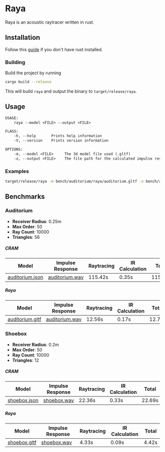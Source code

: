# Raya

Raya is an acoustic raytracer written in rust.

## Installation

Follow this [guide](https://www.rust-lang.org/learn/get-started) if you don't have rust installed.

### Building

Build the project by running 

```sh
cargo build --release
```

This will build `raya` and output the binary to `target/release/raya`.

## Usage

```txt
USAGE:
    raya --model <FILE> --output <FILE>

FLAGS:
    -h, --help       Prints help information
    -V, --version    Prints version information

OPTIONS:
    -m, --model <FILE>     The 3d model file used (.gltf)
    -o, --output <FILE>    The file path for the calculated impulse response (.wav)
```

### Examples

```sh
target/release/raya -m bench/auditorium/raya/auditorium.gltf -o bench/auditorium/raya/auditorium.wav
```

## Benchmarks

### Auditorium
- __Receiver Radius__: 0.25m
- __Max Order__: 50
- __Ray Count__: 10000
- __Triangles__: 56
##### CRAM
<table>
  <thead>
    <tr>
      <th>Model</th>
      <th>Impulse Response</th>
      <th>Raytracing</th>
      <th>IR Calculation</th>
      <th>Total</th>
    </tr>
  </thead>
  <tbody>
    <tr>
      <td><a href="/bench/auditorium/cram/auditorium.json">auditorium.json</a></td>
      <td><a href="/bench/auditorium/cram/auditorium.wav">auditorium.wav</a></td>
      <td>115.42s</td>
      <td>0.35s</td>
      <td>115.77s</td>
    </tr>
  </tbody>
</table>

##### Raya
<table>
  <thead>
    <tr>
      <th>Model</th>
      <th>Impulse Response</th>
      <th>Raytracing</th>
      <th>IR Calculation</th>
      <th>Total</th>
    </tr>
  </thead>
  <tbody>
    <tr>
      <td><a href="/bench/auditorium/raya/auditorium.gltf">auditorium.gltf</a></td>
      <td><a href="/bench/auditorium/raya/auditorium.wav">auditorium.wav</a></td>
      <td>12.56s</td>
      <td>0.17s</td>
      <td>12.73s</td>
    </tr>
  </tbody>
</table>

### Shoebox
- __Receiver Radius__: 0.2m
- __Max Order__: 50
- __Ray Count__: 10000
- __Triangles__: 12
##### CRAM
<table>
  <thead>
    <tr>
      <th>Model</th>
      <th>Impulse Response</th>
      <th>Raytracing</th>
      <th>IR Calculation</th>
      <th>Total</th>
    </tr>
  </thead>
  <tbody>
    <tr>
      <td><a href="/bench/shoebox/cram/shoebox.json">shoebox.json</a></td>
      <td><a href="/bench/shoebox/cram/shoebox.wav">shoebox.wav</a></td>
      <td>22.36s</td>
      <td>0.33s</td>
      <td>22.69s</td>
    </tr>
  </tbody>
</table>

##### Raya
<table>
  <thead>
    <tr>
      <th>Model</th>
      <th>Impulse Response</th>
      <th>Raytracing</th>
      <th>IR Calculation</th>
      <th>Total</th>
    </tr>
  </thead>
  <tbody>
    <tr>
      <td><a href="/bench/shoebox/raya/shoebox.gltf">shoebox.gltf</a></td>
      <td><a href="/bench/shoebox/raya/shoebox.wav">shoebox.wav</a></td>
      <td>4.33s</td>
      <td>0.09s</td>
      <td>4.42s</td>
    </tr>
  </tbody>
</table>
